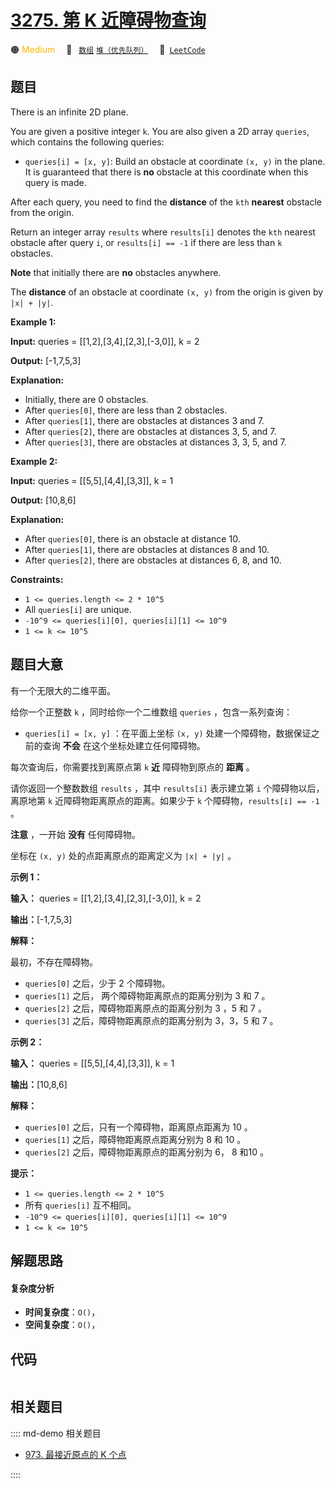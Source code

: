 # [3275. 第 K 近障碍物查询](https://leetcode.com/problems/k-th-nearest-obstacle-queries)

🟠 <font color=#ffb800>Medium</font>&emsp; 🔖&ensp; [`数组`](/leetcode/outline/tag/array.md) [`堆（优先队列）`](/leetcode/outline/tag/heap-priority-queue.md)&emsp; 🔗&ensp;[`LeetCode`](https://leetcode.com/problems/k-th-nearest-obstacle-queries)


## 题目

There is an infinite 2D plane.

You are given a positive integer `k`. You are also given a 2D array `queries`,
which contains the following queries:

  * `queries[i] = [x, y]`: Build an obstacle at coordinate `(x, y)` in the plane. It is guaranteed that there is **no** obstacle at this coordinate when this query is made.

After each query, you need to find the **distance** of the `kth` **nearest**
obstacle from the origin.

Return an integer array `results` where `results[i]` denotes the `kth` nearest
obstacle after query `i`, or `results[i] == -1` if there are less than `k`
obstacles.

**Note** that initially there are **no** obstacles anywhere.

The **distance** of an obstacle at coordinate `(x, y)` from the origin is
given by `|x| + |y|`.



**Example 1:**

**Input:** queries = [[1,2],[3,4],[2,3],[-3,0]], k = 2

**Output:** [-1,7,5,3]

**Explanation:**

  * Initially, there are 0 obstacles.
  * After `queries[0]`, there are less than 2 obstacles.
  * After `queries[1]`, there are obstacles at distances 3 and 7.
  * After `queries[2]`, there are obstacles at distances 3, 5, and 7.
  * After `queries[3]`, there are obstacles at distances 3, 3, 5, and 7.

**Example 2:**

**Input:** queries = [[5,5],[4,4],[3,3]], k = 1

**Output:** [10,8,6]

**Explanation:**

  * After `queries[0]`, there is an obstacle at distance 10.
  * After `queries[1]`, there are obstacles at distances 8 and 10.
  * After `queries[2]`, there are obstacles at distances 6, 8, and 10.



**Constraints:**

  * `1 <= queries.length <= 2 * 10^5`
  * All `queries[i]` are unique.
  * `-10^9 <= queries[i][0], queries[i][1] <= 10^9`
  * `1 <= k <= 10^5`


## 题目大意

有一个无限大的二维平面。

给你一个正整数 `k` ，同时给你一个二维数组 `queries` ，包含一系列查询：

  * `queries[i] = [x, y]` ：在平面上坐标 `(x, y)` 处建一个障碍物，数据保证之前的查询 **不会** 在这个坐标处建立任何障碍物。

每次查询后，你需要找到离原点第 `k` **近**  障碍物到原点的 **距离**  。

请你返回一个整数数组 `results` ，其中 `results[i]` 表示建立第 `i` 个障碍物以后，离原地第 `k`
近障碍物距离原点的距离。如果少于 `k` 个障碍物，`results[i] == -1` 。

**注意** ，一开始 **没有**  任何障碍物。

坐标在 `(x, y)` 处的点距离原点的距离定义为 `|x| + |y|` 。



**示例 1：**

**输入：** queries = [[1,2],[3,4],[2,3],[-3,0]], k = 2

**输出：**[-1,7,5,3]

**解释：**

最初，不存在障碍物。

  * `queries[0]` 之后，少于 2 个障碍物。
  * `queries[1]` 之后， 两个障碍物距离原点的距离分别为 3 和 7 。
  * `queries[2]` 之后，障碍物距离原点的距离分别为 3 ，5 和 7 。
  * `queries[3]` 之后，障碍物距离原点的距离分别为 3，3，5 和 7 。

**示例 2：**

**输入：** queries = [[5,5],[4,4],[3,3]], k = 1

**输出：**[10,8,6]

**解释：**

  * `queries[0]` 之后，只有一个障碍物，距离原点距离为 10 。
  * `queries[1]` 之后，障碍物距离原点距离分别为 8 和 10 。
  * `queries[2]` 之后，障碍物距离原点的距离分别为 6， 8 和10 。



**提示：**

  * `1 <= queries.length <= 2 * 10^5`
  * 所有 `queries[i]` 互不相同。
  * `-10^9 <= queries[i][0], queries[i][1] <= 10^9`
  * `1 <= k <= 10^5`


## 解题思路

#### 复杂度分析

- **时间复杂度**：`O()`，
- **空间复杂度**：`O()`，

## 代码

```javascript

```

## 相关题目

:::: md-demo 相关题目
- [973. 最接近原点的 K 个点](./0973.md)

::::
